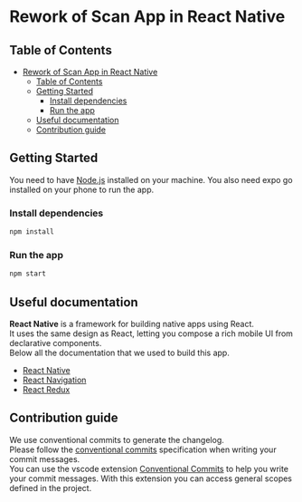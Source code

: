 # Rework of Scan App in React Native

## Table of Contents

- [Rework of Scan App in React Native](#rework-of-scan-app-in-react-native)
  - [Table of Contents](#table-of-contents)
  - [Getting Started](#getting-started)
    - [Install dependencies](#install-dependencies)
    - [Run the app](#run-the-app)
  - [Useful documentation](#useful-documentation)
  - [Contribution guide](#contribution-guide)

## Getting Started

You need to have [Node.js](https://nodejs.org/en/) installed on your machine.
You also need expo go installed on your phone to run the app.

### Install dependencies

```bash
npm install
```

### Run the app

```bash
npm start
```

## Useful documentation

__React Native__ is a framework for building native apps using React.  
It uses the same design as React, letting you compose a rich mobile UI from declarative components.  
Below all the documentation that we used to build this app.  

- [React Native](https://reactnative.dev/docs/getting-started.html)
- [React Navigation](https://reactnavigation.org/docs/getting-started)
- [React Redux](https://react-redux.js.org/introduction/quick-start)

## Contribution guide

We use conventional commits to generate the changelog.  
Please follow the [conventional commits](https://www.conventionalcommits.org/en/v1.0.0/) specification when writing your commit messages.  
You can use the vscode extension [Conventional Commits](https://marketplace.visualstudio.com/items?itemName=vivaxy.vscode-conventional-commits) to help you write your commit messages. With this extension you can access general scopes defined in the project.
